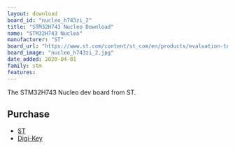 ```yaml
---
layout: download
board_id: "nucleo_h743zi_2"
title: "STM32H743 Nucleo Download"
name: "STM32H743 Nucleo"
manufacturer: "ST"
board_url: "https://www.st.com/content/st_com/en/products/evaluation-tools/product-evaluation-tools/mcu-mpu-eval-tools/stm32-mcu-mpu-eval-tools/stm32-nucleo-boards/nucleo-h743zi.html"
board_image: "nucleo_h743zi_2.jpg"
date_added: 2020-04-01
family: stm
features:
---
```


The STM32H743 Nucleo dev board from ST.

## Purchase
* [ST](https://www.st.com/content/st_com/en/products/evaluation-tools/product-evaluation-tools/mcu-mpu-eval-tools/stm32-mcu-mpu-eval-tools/stm32-nucleo-boards/nucleo-h743zi.html)
* [Digi-Key](https://www.digikey.com/product-detail/en/stmicroelectronics/NUCLEO-H743ZI/497-17786-ND/7809236)
